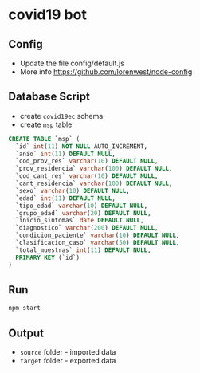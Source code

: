# covid19 bot

## Config

- Update the file config/default.js
- More info https://github.com/lorenwest/node-config

## Database Script

- create `covid19ec` schema
- create `msp` table

```sql
CREATE TABLE `msp` (
  `id` int(11) NOT NULL AUTO_INCREMENT,
  `anio` int(11) DEFAULT NULL,
  `cod_prov_res` varchar(10) DEFAULT NULL,
  `prov_residencia` varchar(100) DEFAULT NULL,
  `cod_cant_res` varchar(10) DEFAULT NULL,
  `cant_residencia` varchar(100) DEFAULT NULL,
  `sexo` varchar(10) DEFAULT NULL,
  `edad` int(11) DEFAULT NULL,
  `tipo_edad` varchar(10) DEFAULT NULL,
  `grupo_edad` varchar(20) DEFAULT NULL,
  `inicio_sintomas` date DEFAULT NULL,
  `diagnostico` varchar(200) DEFAULT NULL,
  `condicion_paciente` varchar(10) DEFAULT NULL,
  `clasificacion_caso` varchar(50) DEFAULT NULL,
  `total_muestras` int(11) DEFAULT NULL,
  PRIMARY KEY (`id`)
)
```

## Run

```bash
npm start
```

## Output

- `source` folder - imported data
- `target` folder - exported data
